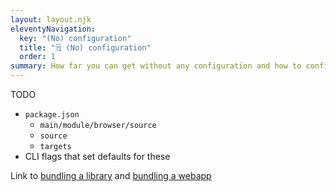 ```yaml
---
layout: layout.njk
eleventyNavigation:
  key: "(No) configuration"
  title: "🗒️ (No) configuration"
  order: 1
summary: How far you can get without any configuration and how to configure Parcel
---
```


TODO
- `package.json`
  - `main/module/browser/source`
  - `source`
  - `targets`
- CLI flags that set defaults for these

Link to [bundling a library](/recipes/library) and [bundling a webapp](/recipes/webapp)
